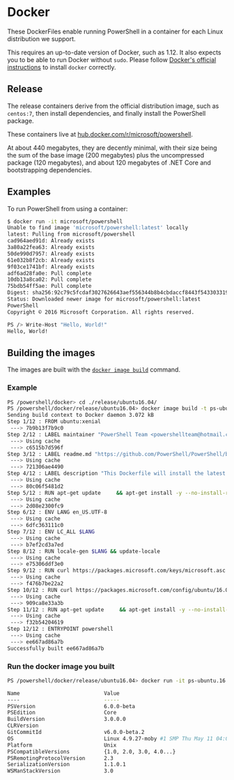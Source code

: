 # Docker

These DockerFiles enable running PowerShell in a container for each Linux distribution we support.

This requires an up-to-date version of Docker, such as 1.12.
It also expects you to be able to run Docker without `sudo`.
Please follow [Docker's official instructions][install] to install `docker` correctly.

[install]: https://docs.docker.com/engine/installation/

## Release

The release containers derive from the official distribution image,
such as `centos:7`, then install dependencies,
and finally install the PowerShell package.

These containers live at [hub.docker.com/r/microsoft/powershell][docker-release].

At about 440 megabytes, they are decently minimal,
with their size being the sum of the base image (200 megabytes)
plus the uncompressed package (120 megabytes),
and about 120 megabytes of .NET Core and bootstrapping dependencies.

[docker-release]: https://hub.docker.com/r/microsoft/powershell/

## Examples

To run PowerShell from using a container:

```sh
$ docker run -it microsoft/powershell
Unable to find image 'microsoft/powershell:latest' locally
latest: Pulling from microsoft/powershell
cad964aed91d: Already exists
3a80a22fea63: Already exists
50de990d7957: Already exists
61e032b8f2cb: Already exists
9f03ce1741bf: Already exists
adf6ad28fa0e: Pull complete
10db13a8ca02: Pull complete
75bdb54ff5ae: Pull complete
Digest: sha256:92c79c5fcdaf3027626643aef556344b8b4cbdaccf8443f543303319949c7f3a
Status: Downloaded newer image for microsoft/powershell:latest
PowerShell
Copyright © 2016 Microsoft Corporation. All rights reserved.

PS /> Write-Host "Hello, World!"
Hello, World!
```

## Building the images

The images are built with the [`docker image build`](https://docs.docker.com/engine/reference/commandline/image_build/) command.

### Example

```sh
PS /powershell/docker> cd ./release/ubuntu16.04/
PS /powershell/docker/release/ubuntu16.04> docker image build -t ps-ubuntu.16.04 .
Sending build context to Docker daemon 3.072 kB
Step 1/12 : FROM ubuntu:xenial
 ---> 7b9b13f7b9c0
Step 2/12 : LABEL maintainer "PowerShell Team <powershellteam@hotmail.com>"
 ---> Using cache
 ---> c6515b7d596f
Step 3/12 : LABEL readme.md "https://github.com/PowerShell/PowerShell/blob/master/docker/README.md"
 ---> Using cache
 ---> 721306ae4490
Step 4/12 : LABEL description "This Dockerfile will install the latest release of PS."
 ---> Using cache
 ---> 80c06f5481d2
Step 5/12 : RUN apt-get update     && apt-get install -y --no-install-recommends         apt-utils         ca-certificates         curl         apt-transport-https         locales    && rm -rf /var/lib/apt/lists/*
 ---> Using cache
 ---> 2d08e2300fc9
Step 6/12 : ENV LANG en_US.UTF-8
 ---> Using cache
 ---> 6dfc363111c0
Step 7/12 : ENV LC_ALL $LANG
 ---> Using cache
 ---> b7ef2cd3a7ed
Step 8/12 : RUN locale-gen $LANG && update-locale
 ---> Using cache
 ---> e75306ddf3e0
Step 9/12 : RUN curl https://packages.microsoft.com/keys/microsoft.asc | apt-key add -
 ---> Using cache
 ---> f476b7be22a2
Step 10/12 : RUN curl https://packages.microsoft.com/config/ubuntu/16.04/prod.list | tee /etc/apt/sources.list.d/microsoft.list
 ---> Using cache
 ---> 909ca8e33a3b
Step 11/12 : RUN apt-get update     && apt-get install -y --no-install-recommends     powershell
 ---> Using cache
 ---> f32b54204619
Step 12/12 : ENTRYPOINT powershell
 ---> Using cache
 ---> ee667ad86a7b
Successfully built ee667ad86a7b
```

### Run the docker image you built

```sh
PS /powershell/docker/release/ubuntu16.04> docker run -it ps-ubuntu.16.04 '$psversiontable'

Name                           Value
----                           -----
PSVersion                      6.0.0-beta
PSEdition                      Core
BuildVersion                   3.0.0.0
CLRVersion
GitCommitId                    v6.0.0-beta.2
OS                             Linux 4.9.27-moby #1 SMP Thu May 11 04:01:18 ...
Platform                       Unix
PSCompatibleVersions           {1.0, 2.0, 3.0, 4.0...}
PSRemotingProtocolVersion      2.3
SerializationVersion           1.1.0.1
WSManStackVersion              3.0

```
